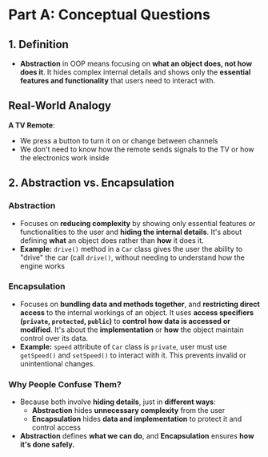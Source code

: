 # Part A: Conceptual Questions
## 1. Definition
- **Abstraction** in OOP means focusing on **what an object does, not how does it**. It hides complex internal details and shows only the **essential features and functionality** that users need to interact with.
## **Real-World Analogy**
**A TV Remote**: 
- We press a button to turn it on or change between channels
- We don't need to know how the remote sends signals to the TV or how the electronics work inside

## 2. Abstraction vs. Encapsulation
### Abstraction
- Focuses on **reducing complexity** by showing only essential features or functionalities to the user and **hiding the internal details**. It's about defining **what** an object does rather than **how** it does it.
- **Example:** `drive()` method in a `Car` class gives the user the ability to "drive" the car (call `drive()`, without needing to understand how the engine works
  
### Encapsulation
- Focuses on **bundling data and methods together**, and **restricting direct access** to the internal workings of an object. It uses **access specifiers (`private`, `protected`, `public`)** to **control how data is accessed or modified**. It's about the **implementation** or **how** the object maintain control over its data.
- **Example:** `speed` attribute of `Car` class is `private`, user must use `getSpeed()` and `setSpeed()` to interact with it. This prevents invalid or unintentional changes.

### Why People Confuse Them? 
- Because both involve **hiding details**, just in **different ways**:
    - **Abstraction** hides **unnecessary complexity** from the user
    - **Encapsulation** hides **data and implementation** to protect it and control access
- **Abstraction** defines **what we can do**, and **Encapsulation** ensures **how it's done safely.**
